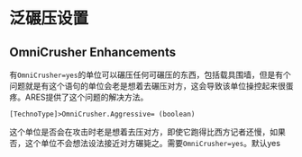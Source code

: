 泛碾压设置
=========
OmniCrusher Enhancements
------------------------

有`OmniCrusher=yes`的单位可以碾压任何可碾压的东西，包括载具围墙，但是有个问题就是有这个语句的单位会老是想着去碾压对方，这会导致该单位操控起来很蛋疼。ARES提供了这个问题的解决方法。
 
    [TechnoType]>OmniCrusher.Aggressive= (boolean)

这个单位是否会在攻击时老是想着去压对方，即使它跑得比西方记者还慢，如果否，这个单位不会想法设法接近对方碾毙之。需要`OmniCrusher=yes`。默认yes